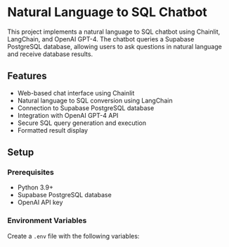# Natural Language to SQL Chatbot

This project implements a natural language to SQL chatbot using Chainlit, LangChain, and OpenAI GPT-4. The chatbot queries a Supabase PostgreSQL database, allowing users to ask questions in natural language and receive database results.

## Features

- Web-based chat interface using Chainlit
- Natural language to SQL conversion using LangChain
- Connection to Supabase PostgreSQL database
- Integration with OpenAI GPT-4 API
- Secure SQL query generation and execution
- Formatted result display

## Setup

### Prerequisites

- Python 3.9+
- Supabase PostgreSQL database
- OpenAI API key

### Environment Variables

Create a `.env` file with the following variables:

